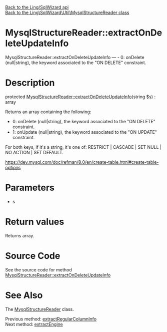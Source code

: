 [Back to the Ling/SqlWizard api](https://github.com/lingtalfi/SqlWizard/blob/master/doc/api/Ling/SqlWizard.md)<br>
[Back to the Ling\SqlWizard\Util\MysqlStructureReader class](https://github.com/lingtalfi/SqlWizard/blob/master/doc/api/Ling/SqlWizard/Util/MysqlStructureReader.md)


MysqlStructureReader::extractOnDeleteUpdateInfo
================



MysqlStructureReader::extractOnDeleteUpdateInfo — - 0: onDelete (null|string), the keyword associated to the "ON DELETE" constraint.




Description
================


protected [MysqlStructureReader::extractOnDeleteUpdateInfo](https://github.com/lingtalfi/SqlWizard/blob/master/doc/api/Ling/SqlWizard/Util/MysqlStructureReader/extractOnDeleteUpdateInfo.md)(string $s) : array




Returns an array containing the following:

- 0: onDelete (null|string), the keyword associated to the "ON DELETE" constraint.
- 1: onUpdate (null|string), the keyword associated to the "ON UPDATE" constraint.

For both keys, if it's a string, it's one of: RESTRICT | CASCADE | SET NULL | NO ACTION | SET DEFAULT.


https://dev.mysql.com/doc/refman/8.0/en/create-table.html#create-table-options




Parameters
================


- s

    


Return values
================

Returns array.








Source Code
===========
See the source code for method [MysqlStructureReader::extractOnDeleteUpdateInfo](https://github.com/lingtalfi/SqlWizard/blob/master/Util/MysqlStructureReader.php#L620-L636)


See Also
================

The [MysqlStructureReader](https://github.com/lingtalfi/SqlWizard/blob/master/doc/api/Ling/SqlWizard/Util/MysqlStructureReader.md) class.

Previous method: [extractRegularColumnInfo](https://github.com/lingtalfi/SqlWizard/blob/master/doc/api/Ling/SqlWizard/Util/MysqlStructureReader/extractRegularColumnInfo.md)<br>Next method: [extractEngine](https://github.com/lingtalfi/SqlWizard/blob/master/doc/api/Ling/SqlWizard/Util/MysqlStructureReader/extractEngine.md)<br>


